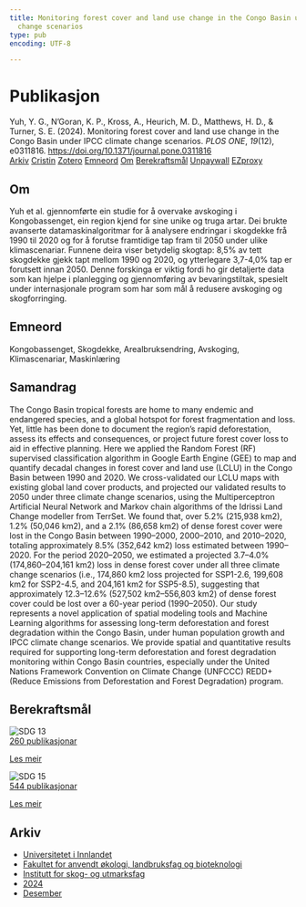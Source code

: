 ```yaml
---
title: Monitoring forest cover and land use change in the Congo Basin under IPCC climate
  change scenarios
type: pub
encoding: UTF-8

---
```

<h1>Publikasjon</h1>
<article id="csl-bib-container-N2BSLAZM" class="csl-bib-container">
  <div class="csl-bib-body"> <div class="csl-entry">Yuh, Y. G., N’Goran, K. P., Kross, A., Heurich, M. D., Matthews, H. D., &#38; Turner, S. E. (2024). Monitoring forest cover and land use change in the Congo Basin under IPCC climate change scenarios. <i>PLOS ONE</i>, <i>19</i>(12), e0311816. <a href="https://doi.org/10.1371/journal.pone.0311816">https://doi.org/10.1371/journal.pone.0311816</a></div> </div>
  <div class="csl-bib-buttons">
    <a href="#taxonomy-article-N2BSLAZM" alt="archive" class="csl-bib-button">Arkiv</a>
    <a href="https://app.cristin.no/results/show.jsf?id=2330830" alt="Cristin" class="csl-bib-button">Cristin</a>
    <a href="http://zotero.org/groups/5881554/items/N2BSLAZM" alt="Zotero" class="csl-bib-button">Zotero</a>
    <a href="#keywords-article-N2BSLAZM" alt="keywords" class="csl-bib-button">Emneord</a>
    <a href="#about-article-N2BSLAZM" alt="about_pub" class="csl-bib-button">Om</a>
    <a href="#sdg-article-N2BSLAZM" alt="sdg" class="csl-bib-button">Berekraftsmål</a>
    <a href="https://journals.plos.org/plosone/article/file?id=10.1371/journal.pone.0311816&amp;type=printable" alt="Unpaywall" class="csl-bib-button">Unpaywall</a>
    <a href="https://journals.plos.org/plosone/article/file?id=10.1371/journal.pone.0311816&amp;type=printable" alt="EZproxy" class="csl-bib-button">EZproxy</a>
  </div>
  <div id="csl-bib-meta-container-N2BSLAZM"></div>
</article>
<div id="csl-bib-meta-N2BSLAZM" class="csl-bib-meta">
  <article id="about-article-N2BSLAZM" class="about_pub-article">
    <h1>Om</h1>
    Yuh et al. gjennomførte ein studie for å overvake avskoging i Kongobassenget, ein region kjend for sine unike og truga artar. Dei brukte avanserte datamaskinalgoritmar for å analysere endringar i skogdekke frå 1990 til 2020 og for å forutse framtidige tap fram til 2050 under ulike klimascenariar. Funnene deira viser betydelig skogtap: 8,5% av tett skogdekke gjekk tapt mellom 1990 og 2020, og ytterlegare 3,7-4,0% tap er forutsett innan 2050. Denne forskinga er viktig fordi ho gir detaljerte data som kan hjelpe i planlegging og gjennomføring av bevaringstiltak, spesielt under internasjonale program som har som mål å redusere avskoging og skogforringing.
  </article>
  <article id="keywords-article-N2BSLAZM" class="keywords-article">
    <h1>Emneord</h1>
    Kongobassenget, Skogdekke, Arealbruksendring, Avskoging, Klimascenariar, Maskinlæring
  </article>
  <article id="abstract-article-N2BSLAZM" class="abstract-article">
    <h1>Samandrag</h1>
    The Congo Basin tropical forests are home to many endemic and endangered species, and a global hotspot for forest fragmentation and loss. Yet, little has been done to document the region’s rapid deforestation, assess its effects and consequences, or project future forest cover loss to aid in effective planning. Here we applied the Random Forest (RF) supervised classification algorithm in Google Earth Engine (GEE) to map and quantify decadal changes in forest cover and land use (LCLU) in the Congo Basin between 1990 and 2020. We cross-validated our LCLU maps with existing global land cover products, and projected our validated results to 2050 under three climate change scenarios, using the Multiperceptron Artificial Neural Network and Markov chain algorithms of the Idrissi Land Change modeller from TerrSet. We found that, over 5.2% (215,938 km2), 1.2% (50,046 km2), and a 2.1% (86,658 km2) of dense forest cover were lost in the Congo Basin between 1990–2000, 2000–2010, and 2010–2020, totaling approximately 8.5% (352,642 km2) loss estimated between 1990–2020. For the period 2020–2050, we estimated a projected 3.7–4.0% (174,860–204,161 km2) loss in dense forest cover under all three climate change scenarios (i.e., 174,860 km2 loss projected for SSP1-2.6, 199,608 km2 for SSP2-4.5, and 204,161 km2 for SSP5-8.5), suggesting that approximately 12.3–12.6% (527,502 km2–556,803 km2) of dense forest cover could be lost over a 60-year period (1990–2050). Our study represents a novel application of spatial modeling tools and Machine Learning algorithms for assessing long-term deforestation and forest degradation within the Congo Basin, under human population growth and IPCC climate change scenarios. We provide spatial and quantitative results required for supporting long-term deforestation and forest degradation monitoring within Congo Basin countries, especially under the United Nations Framework Convention on Climate Change (UNFCCC) REDD+ (Reduce Emissions from Deforestation and Forest Degradation) program.
  </article>
  <article id="sdg-article-N2BSLAZM" class="sdg-article">
    <h1>Berekraftsmål</h1>
    <div class="sdg-container"><div id="sdg13" class="sdg">
        <img src="{{< params subfolder >}}images/sdg/sdg13_nn.png" class="image" alt="SDG 13">
        <div class="sdg-overlay">
          <a href="{{< params subfolder >}}nn/archive/?sdg=13#archive" class="sdg-publication-count"><span>260</span> publikasjonar</a>
          <p><a href="https://fn.no/om-fn/fns-baerekraftsmaal/stoppe-klimaendringene?lang=nno-NO" class="sdg-read-more">Les meir</a></p>
        </div>
      </div> <div id="sdg15" class="sdg">
        <img src="{{< params subfolder >}}images/sdg/sdg15_nn.png" class="image" alt="SDG 15">
        <div class="sdg-overlay">
          <a href="{{< params subfolder >}}nn/archive/?sdg=15#archive" class="sdg-publication-count"><span>544</span> publikasjonar</a>
          <p><a href="https://fn.no/om-fn/fns-baerekraftsmaal/livet-paa-land?lang=nno-NO" class="sdg-read-more">Les meir</a></p>
        </div>
      </div></div>
  </article>
  <article id="taxonomy-article-N2BSLAZM" class="taxonomy-article">
    <h1>Arkiv</h1>
    <ul>
      <li><a href="{{< params subfolder >}}nn/archive/?key=3DCRN523">Universitetet i Innlandet</a></li>
      <li><a href="{{< params subfolder >}}nn/archive/?key=T77LXH6D">Fakultet for anvendt økologi, landbruksfag og bioteknologi</a></li>
      <li><a href="{{< params subfolder >}}nn/archive/?key=7TRARPE3">Institutt for skog- og utmarksfag</a></li>
      <li><a href="{{< params subfolder >}}nn/archive/?key=A4XX8HDP">2024</a></li>
      <li><a href="{{< params subfolder >}}nn/archive/?key=3ADXSI9P">Desember</a></li>
    </ul>
  </article>
</div>
